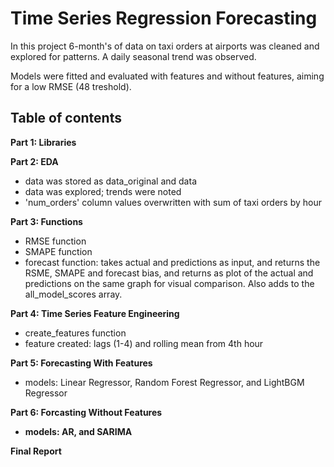 # Time Series Regression Forecasting

In this project 6-month's of data on taxi orders at airports was cleaned and explored for patterns. A daily seasonal trend was observed. 

Models were fitted and evaluated with features and without features, aiming for a low RMSE (48 treshold). 

## Table of contents
<b>Part 1: Libraries</b>

<b>Part 2: EDA</b>
* data was stored as data_original and data
* data was explored; trends were noted
* 'num_orders' column values overwritten with sum of taxi orders by hour

<b>Part 3: Functions</b>
* RMSE function
* SMAPE function
* forecast function: takes actual and predictions as input, and returns the RSME, SMAPE and forecast bias, and returns as plot of the actual and predictions on the same graph for visual comparison. Also adds to the all_model_scores array.

<b>Part 4: Time Series Feature Engineering</b>
* create_features function
* feature created: lags (1-4) and rolling mean from 4th hour

<b>Part 5: Forecasting With Features</b>
* models: Linear Regressor, Random Forest Regressor, and LightBGM Regressor

<b>Part 6: Forcasting Without Features
* models: AR, and SARIMA

<b>Final Report</b>
